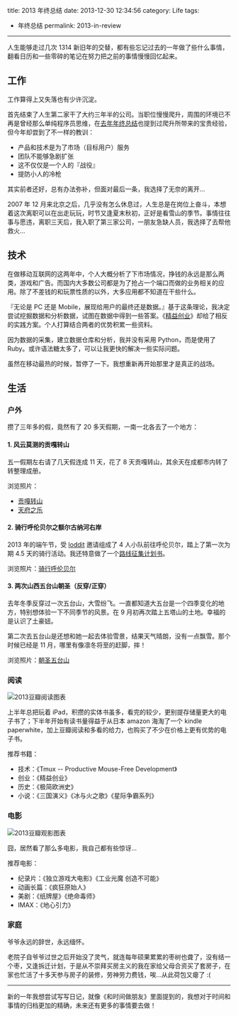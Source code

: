 title: 2013 年终总结
date: 2013-12-30 12:34:56 
category: Life
tags: 
- 年终总结
permalink: 2013-in-review

---

人生能够走过几次 1314 新旧年的交替，都有些忘记过去的一年做了些什么事情，翻看日历和一些零碎的笔记在努力把之前的事情慢慢回忆起来。

## 工作

工作算得上又失落也有少许沉淀。

首先结束了人生第二家干了大约三年半的公司。当职位慢慢爬升，周围的环境已不再是曾经那么单纯程序员思维，在[去年年终总结](http://icyleaf.com/2013/01/2011-2012-in-review/)也提到过爬升所带来的宝贵经验，但今年却尝到了不一样的教训：

* 产品和技术是为了市场（目标用户）服务
* 团队不能够急剧扩张
* 这不仅仅是一个人的『战役』
* 提防小人的冷枪

其实前者还好，总有办法弥补，但面对最后一条，我选择了无奈的离开...

2007 年 12 月来北京之后，几乎没有怎么休息过，人生总是在岗位上奋斗，本想着这次离职可以在出走玩玩，时节又逢夏末秋初，正好是看雪山的季节。事情往往事与愿违，离职三天后，我入职了第三家公司，一朋友急缺人员，我选择了去帮他救火...

## 技术

在做移动互联网的这两年中，个人大概分析了下市场情况，挣钱的永远是那么两类，游戏和广告。而国内大多数公司都是为了抢占一个端口而做的业务相关的应用。除了不差钱的和玩票性质的以外，大多应用都不知道在干些什么。

『无论是 PC 还是 Mobile，展现给用户的最终还是数据。』基于这条理论，我决定尝试挖掘数据和分析数据，试图在数据中得到一些答案。《[精益创业](http://book.douban.com/subject/10945606/)》却给了相反的实践方案。个人打算结合两者的优势积累一些资料。

因为数据的采集，建立数据仓库和分析，我并没有采用 Python，而是使用了 Ruby。或许语法糖太多了，可以让我更快的解决一些实际问题。

虽然在移动最热的时候，暂停了一下。我想重新再开始那里才是真正的战场。

## 生活

### 户外

攒了三年多的假，竟然有了 20 多天假期，一南一北各去了一个地方：

#### 1. 风云莫测的贡嘎转山

五一假期左右请了几天假连成 11 天，花了 8 天贡嘎转山，其余天在成都市内转了转整理成册。

浏览照片：

* [贡嘎转山](http://www.douban.com/photos/album/102784556/)
* [天府之乐](http://www.douban.com/photos/album/123285098/)

#### 2. 骑行呼伦贝尔之额尔古纳河右岸

2013 年的端午节，受 [loddit](http://www.douban.com/people/loddit/) 邀请组成了 4 人小队前往呼伦贝尔，踏上了第一次为期 4.5 天的骑行活动。我还特意做了一个[路线征集计划书](http://icyleaf.com/2013/05/riding-to-hulunbeier/)。

浏览照片：[骑行呼伦贝尔](http://www.douban.com/photos/album/107796607/)

#### 3. 两次山西五台山朝圣（反穿/正穿）

去年冬季反穿过一次五台山，大雪纷飞。一直都知道大五台是一个四季变化的地方，特别想体验一下不同季节的风景。在 9 月初再次踏上五塔山的土地。幸福的是认识了土豪妞。

第二次去五台山是还想和她一起去体验雪景，结果天气晴朗，没有一点飘雪。那个时候已经是 11 月，哪里有像凛冬将至的赶脚，摔！

浏览照片：[朝圣五台山](http://www.douban.com/photos/album/111742562/)

### 阅读

![2013豆瓣阅读图表](http://chart.apis.google.com/chart?chs=370x200&cht=bvs&chxp=2,100&chxt=y,x,x&chxl=0:|0|1|2|3|4|5|6|7|8|9|10|1:|1|2|3|4|5|6|7|8|9|10|11|12|2:|month&chf=c,lg,90,76A4FB,0.5,ffffff,0|bg,s,EFEFEF&chd=t:0,60,10,0,0,0,30,40,40,40,0,20&chco=0000ff&chtt=2013+年共阅读+24+本书)

上半年总把玩着 iPad，积攒的实体书虽多，看完的较少，更别提存储量更大的电子书了；下半年开始有读书量得益于从日本 amazon 海淘了一个 kindle paperwhite，加上豆瓣阅读和多看的给力，也购买了不少在价格上更有优势的电子书。

推荐书籍：

* 技术：《Tmux -- Productive Mouse-Free Development》
* 创业：《精益创业》
* 历史：《极简欧洲史》
* 小说：《三国演义》《冰与火之歌》《星际争霸系列》


### 电影

![2013豆瓣观影图表](http://chart.apis.google.com/chart?chs=370x200&cht=bvs&chxp=2,100&chxt=y,x,x&chxl=0:|0|5|10|15|20|1:|1|2|3|4|5|6|7|8|9|10|11|12|2:|month&chf=c,lg,90,76A4FB,0.5,ffffff,0|bg,s,EFEFEF&chd=t:60,80,60,20,75,30,65,40,50,55,30,35&chco=0000ff&chtt=2013+年共观影+120+部)

囧，居然看了那么多电影，我自己都有些惊讶...

推荐电影：

* 纪录片：《独立游戏大电影》《工业光魔 创造不可能》
* 动画长篇：《疯狂原始人》
* 美剧：《纸牌屋》《绝命毒师》
* IMAX：《地心引力》

### 家庭

爷爷永远的辞世，永远缅怀。

老院子自爷爷过世之后开始没了灵气，就连每年硕果累累的枣树也聋了，没有结一个枣，又逢拆迁计划，于是从不崇拜买房主义的我在家给父母合资买了套房子，在家也忙活了十多天参与房子的装修，劳神劳力费钱，唉...从此荷包又瘪了 :(

<hr />

新的一年我想尝试写写日记，就像《和时间做朋友》里面提到的，我想对于时间和事情的归档更加的精确，未来还有更多的事情要去做！

